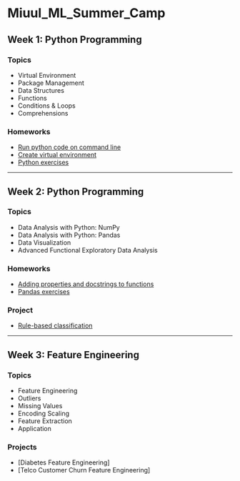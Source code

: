 # Miuul_ML_Summer_Camp 
## Week 1: Python Programming
### **Topics**
 * Virtual Environment
 * Package Management
 * Data Structures
 * Functions
 * Conditions & Loops
 * Comprehensions
### **Homeworks**
 * [Run python code on command line](https://github.com/leylatulu/Miuul_ML_Bootcamp/blob/main/PythonProgramming/hw1.py)
 * [Create virtual environment](https://github.com/leylatulu/Miuul_ML_Bootcamp/blob/main/PythonProgramming/hw2.py)
 * [Python exercises](https://github.com/leylatulu/Miuul_ML_Bootcamp/blob/main/PythonProgramming/hw3.py)
-----------------------------
## Week 2: Python Programming
### **Topics**
 * Data Analysis with Python: NumPy
 * Data Analysis with Python: Pandas
 * Data Visualization
 * Advanced Functional Exploratory Data Analysis
### **Homeworks**
 * [Adding properties and docstrings to functions](https://github.com/leylatulu/Miuul_ML_Summer_Camp/blob/main/PythonProgramming/hw4.py)
 * [Pandas exercises](https://github.com/leylatulu/Miuul_ML_Summer_Camp/blob/main/PythonProgramming/hw5.py)
### **Project**
 * [Rule-based classification](https://github.com/leylatulu/Miuul_ML_Summer_Camp/blob/main/PythonProgramming/proje.py)
-----------------------------
## Week 3: Feature Engineering
### **Topics**
 * Feature Engineering
 * Outliers
 * Missing Values
 * Encoding Scaling
 * Feature Extraction
 * Application
### **Projects**
 * [Diabetes Feature Engineering]
 * [Telco Customer Churn Feature Engineering]
